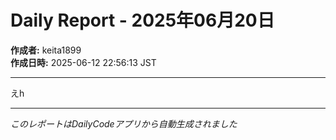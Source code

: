 # Daily Report - 2025年06月20日

**作成者:** keita1899  
**作成日時:** 2025-06-12 22:56:13 JST

---

えh

---

*このレポートはDailyCodeアプリから自動生成されました*
